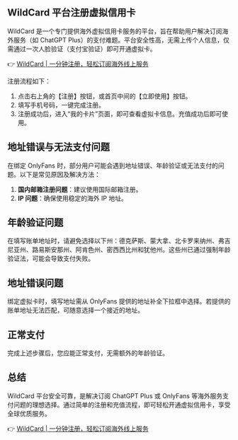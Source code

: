 ## WildCard 平台注册虚拟信用卡

WildCard 是一个专门提供海外虚拟信用卡服务的平台，旨在帮助用户解决订阅海外服务（如 ChatGPT Plus）的支付难题。平台安全性高，无需上传个人信息，仅需通过一次人脸验证（支付宝验证）即可开通虚拟卡。

👉 [WildCard | 一分钟注册，轻松订阅海外线上服务](https://bit.ly/bewildcard)

注册流程如下：
1. 点击右上角的【注册】按钮，或首页中间的【立即使用】按钮。
2. 填写手机号码，一键完成注册。
3. 注册成功后，进入“我的卡片”页面，即可查看虚拟卡信息。充值成功后即可使用。

## 地址错误与无法支付问题

在绑定 OnlyFans 时，部分用户可能会遇到地址错误、年龄验证或无法支付的问题。以下是常见原因及解决方法：

1. **国内邮箱注册问题**：建议使用国际邮箱注册。
2. **IP 问题**：确保使用稳定的海外 IP 地址。

## 年龄验证问题

在填写账单地址时，请避免选择以下州：德克萨斯、蒙大拿、北卡罗来纳州、弗吉尼亚州、路易斯安那州、阿肯色州、密西西比州和犹他州。这些州已通过强制年龄验证法，可能会导致支付失败。

## 地址错误问题

绑定虚拟卡时，填写地址需从 OnlyFans 提供的地址补全下拉框中选择。若提供的账单地址无法匹配，可随意选择一个接近的地址。

## 正常支付

完成上述步骤后，您应能正常支付，无需额外的年龄验证。

## 总结

WildCard 平台安全可靠，是解决订阅 ChatGPT Plus 或 OnlyFans 等海外服务支付问题的理想选择。通过简单的注册和充值流程，即可轻松开通虚拟信用卡，享受全球优质服务。

👉 [WildCard | 一分钟注册，轻松订阅海外线上服务](https://bit.ly/bewildcard)